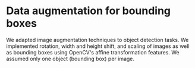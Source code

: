# Data augmentation for bounding boxes

We adapted image augmentation techniques to object detection tasks. We implemented rotation, width and height shift, and scaling of images as well as bounding boxes using OpenCV's affine transformation features. We assumed only one object (bounding box) per image.
